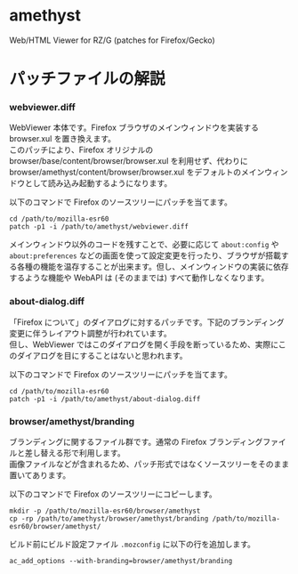# amethyst
Web/HTML Viewer for RZ/G (patches for Firefox/Gecko)

# パッチファイルの解説
### webviewer.diff
WebViewer 本体です。Firefox ブラウザのメインウィンドウを実装する browser.xul を置き換えます。  
このパッチにより、Firefox オリジナルの browser/base/content/browser/browser.xul を利用せず、代わりに browser/amethyst/content/browser/browser.xul をデフォルトのメインウィンドウとして読み込み起動するようになります。  

以下のコマンドで Firefox のソースツリーにパッチを当てます。
```
cd /path/to/mozilla-esr60
patch -p1 -i /path/to/amethyst/webviewer.diff
```

メインウィンドウ以外のコードを残すことで、必要に応じて `about:config` や `about:preferences` などの画面を使って設定変更を行ったり、ブラウザが搭載する各種の機能を温存することが出来ます。但し、メインウィンドウの実装に依存するような機能や WebAPI は (そのままでは) すべて動作しなくなります。

### about-dialog.diff
「Firefox について」のダイアログに対するパッチです。下記のブランディング変更に伴うレイアウト調整が行われています。  
但し、WebViewer ではこのダイアログを開く手段を断っているため、実際にこのダイアログを目にすることはないと思われます。  

以下のコマンドで Firefox のソースツリーにパッチを当てます。
```
cd /path/to/mozilla-esr60
patch -p1 -i /path/to/amethyst/about-dialog.diff
```

### browser/amethyst/branding
ブランディングに関するファイル群です。通常の Firefox ブランディングファイルと差し替える形で利用します。  
画像ファイルなどが含まれるため、パッチ形式ではなくソースツリーをそのまま置いてあります。  

以下のコマンドで Firefox のソースツリーにコピーします。
```
mkdir -p /path/to/mozilla-esr60/browser/amethyst
cp -rp /path/to/amethyst/browser/amethyst/branding /path/to/mozilla-esr60/browser/amethyst/
```

ビルド前にビルド設定ファイル `.mozconfig` に以下の行を追加します。
```
ac_add_options --with-branding=browser/amethyst/branding
```
